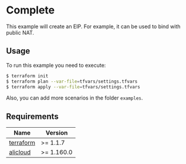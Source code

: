 # Complete
This example will create an EIP. For example, it can be used to bind with public NAT.

## Usage
To run this example you need to execute:

```bash
$ terraform init
$ terraform plan --var-file=tfvars/settings.tfvars
$ terraform apply --var-file=tfvars/settings.tfvars
```

Also, you can add more scenarios in the folder `examples`.

<!-- BEGINNING OF PRE-COMMIT-TERRAFORM DOCS HOOK -->
## Requirements

| Name | Version     |
|------|-------------|
| <a name="requirement_terraform"></a> [terraform](#requirement\_terraform) | \>= 1.1.7   |
| <a name="requirement_alicloud"></a> [alicloud](#requirement\_alicloud) | \>= 1.160.0 |
